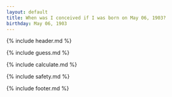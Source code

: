 ```yaml
---
layout: default
title: When was I conceived if I was born on May 06, 1903?
birthday: May 06, 1903
---
```


{% include header.md %}

{% include guess.md %}

{% include calculate.md %}

{% include safety.md %}

{% include footer.md %}



